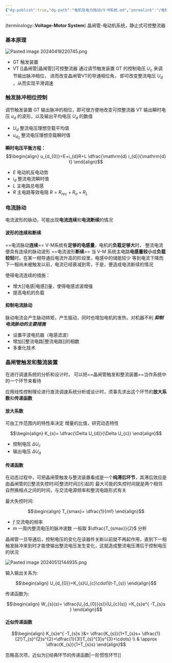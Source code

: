 ```yaml
---
{"dg-publish":true,"dg-path":"电机及电力拖动/V-M系统.md","permalink":"/电机及电力拖动/V-M系统/","dgPassFrontmatter":true,"noteIcon":"","created":"2024-05-21T15:34:29.536+08:00","updated":"2024-10-22T16:59:19.570+08:00"}
---
```


(terminology::**Voltage-Motor System**)
晶闸管-电动机系统，静止式可控整流器
### 基本原理
![Pasted image 20240418220745.png](/img/user/Functional%20files/Photo%20Resources/Pasted%20image%2020240418220745.png)

- GT 触发装置      
- VT  [[晶闸管\|晶闸管]]可控整流器
通过调节触发装置 GT 的控制电压 $U_{c}$ 来调节输出脉冲相位，
进而改变晶闸管VT的导通相位角，
即可改变整流电压 $U_{d}$ ，从而实现平滑调速

### 触发脉冲相位控制
调节触发装置 GT 输出脉冲的相位，即可很方便地改变可控整流器 VT 输出瞬时电压 $u_{d}$ 的波形，以及输出平均电压 $U_{d}$ 的数值
- $U_{d}$  整流电压理想空载平均值
- $u_{d_{0}}$  整流电压理想空载瞬时值

**瞬时电压平衡方程：**
$$\begin{align}
u_{d_{0}}=E+i_{d}R+L \dfrac{\mathrm{d} i_{d}}{\mathrm{d} t}  
\end{align}$$

- $E$   电动机反电动势
- $i_{d}$   整流电流瞬时值
- $L$   主电路总电感
- $R$   主电路等效电阻
	$R=R_{rec}+R_{a}+R_{L}$

### 电流脉动
电流波形的脉动，可能出现**电流连续**和**电流断续**的情况
#### 波形的连续和断续
==电流脉动**连续**==
V-M系统有**足够的电感量**，电机的**负载足够大**时，
整流电流便具有连续的脉动波形
==电流波形**断续**==
当 V-M 系统主电路**电感量较小**或**负载较轻**时，在某一相导通后电流升高的阶段里，电感中的储能较少
等到电流下降而下一相尚未被触发以前，电流已经衰减到零，于是，便造成电流断续的情况

使得电流连续的措施：
- 增大[[电感\|电感]]量，使得电感滤波增强
- 提高电机的负载
#### 抑制电流脉动
脉动电流会产生脉动转矩，产生振动，同时也增加电机的发热，对机器不利
***抑制电流脉动的主要措施***
- 设置平波电抗器（电感滤波）
- 增加[[整流电路\|整流电路]]的相数
- 多重化技术

### 晶闸管触发和整流装置
在进行调速系统的分析和设计时，
可以把==晶闸管触发和整流装置==当作系统中的一个环节来看待

应用线性控制理论进行直流调速系统分析或设计时，须事先求出这个环节的**放大系数**和**传递函数**
#### 放大系数
可由工作范围内的特性率决定
增量的比值，研究动态特性

$$\begin{align}
K_{s}= \dfrac{\Delta U_{d}}{\Delta U_{c}}
\end{align}$$
- 控制电压 $\Delta U_{c}$
- 输出电压 $\Delta U_{d}$
#### 传递函数
在动态过程中，可把晶闸管触发与整流装置看成是一个**纯滞后环节**，其滞后效应是由晶闸管的[[整流失控时间\|整流时间]]引起的
	最大可能的失控时间就是两个相邻自然换相点之间的时间，与交流电源频率和整流电路形式有关



最大失控时间:

$$\begin{align}
T_{smax}= \dfrac{1}{mf}
\end{align}$$

- $f$   交流电的频率
- $m$  一周内整流电压的脉冲波数
一般取 $\dfrac{T_{smax}}{2}$ 分析


晶闸管一旦导通后，控制电压的变化在该器件关断以前就不再起作用，直到下一相触发脉冲来到时才能使输出整流电压发生变化，这就造成整流电压滞后于控制电压的状况

![Pasted image 20240512144935.png](/img/user/Functional%20files/Photo%20Resources/Pasted%20image%2020240512144935.png)

输入输出关系为:

$$\begin{align}
U_{d_{0}}=K_{s}U_{c}\cdot1(t-T_{s})
\end{align}$$

传递函数为:

$$\begin{align}
W_{s}(s)= \dfrac{U_{d_{0}}(s)}{U_{c}(s)} =K_{s}e^{ -T_{s}s }
\end{align}$$

#### 近似传递函数
$$\begin{align}
K_{s}e^{ -T_{s}s }&= \dfrac{K_{s}}{1+T_{s}s+ \dfrac{1}{2!}T_{s}^{2}s^{2}+\dfrac{1}{3!}T_{s}^{3}s^{3}+\cdots} \\
& \approx \dfrac{K_{s}}{1+T_{s}s}
\end{align}$$

忽略高次项，近似为[[经典环节的传递函数\|一阶惯性环节]]



